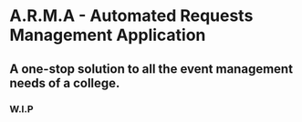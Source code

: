 # A.R.M.A - Automated Requests Management Application
## A one-stop solution to all the event management needs of a college.
### W.I.P

